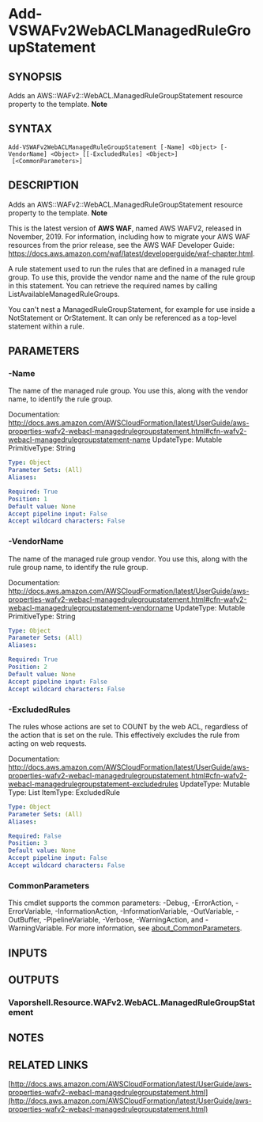 # Add-VSWAFv2WebACLManagedRuleGroupStatement

## SYNOPSIS
Adds an AWS::WAFv2::WebACL.ManagedRuleGroupStatement resource property to the template.
**Note**

## SYNTAX

```
Add-VSWAFv2WebACLManagedRuleGroupStatement [-Name] <Object> [-VendorName] <Object> [[-ExcludedRules] <Object>]
 [<CommonParameters>]
```

## DESCRIPTION
Adds an AWS::WAFv2::WebACL.ManagedRuleGroupStatement resource property to the template.
**Note**

This is the latest version of **AWS WAF**, named AWS WAFV2, released in November, 2019.
For information, including how to migrate your AWS WAF resources from the prior release, see the AWS WAF Developer Guide: https://docs.aws.amazon.com/waf/latest/developerguide/waf-chapter.html.

A rule statement used to run the rules that are defined in a managed rule group.
To use this, provide the vendor name and the name of the rule group in this statement.
You can retrieve the required names by calling ListAvailableManagedRuleGroups.

You can't nest a ManagedRuleGroupStatement, for example for use inside a NotStatement or OrStatement.
It can only be referenced as a top-level statement within a rule.

## PARAMETERS

### -Name
The name of the managed rule group.
You use this, along with the vendor name, to identify the rule group.

Documentation: http://docs.aws.amazon.com/AWSCloudFormation/latest/UserGuide/aws-properties-wafv2-webacl-managedrulegroupstatement.html#cfn-wafv2-webacl-managedrulegroupstatement-name
UpdateType: Mutable
PrimitiveType: String

```yaml
Type: Object
Parameter Sets: (All)
Aliases:

Required: True
Position: 1
Default value: None
Accept pipeline input: False
Accept wildcard characters: False
```

### -VendorName
The name of the managed rule group vendor.
You use this, along with the rule group name, to identify the rule group.

Documentation: http://docs.aws.amazon.com/AWSCloudFormation/latest/UserGuide/aws-properties-wafv2-webacl-managedrulegroupstatement.html#cfn-wafv2-webacl-managedrulegroupstatement-vendorname
UpdateType: Mutable
PrimitiveType: String

```yaml
Type: Object
Parameter Sets: (All)
Aliases:

Required: True
Position: 2
Default value: None
Accept pipeline input: False
Accept wildcard characters: False
```

### -ExcludedRules
The rules whose actions are set to COUNT by the web ACL, regardless of the action that is set on the rule.
This effectively excludes the rule from acting on web requests.

Documentation: http://docs.aws.amazon.com/AWSCloudFormation/latest/UserGuide/aws-properties-wafv2-webacl-managedrulegroupstatement.html#cfn-wafv2-webacl-managedrulegroupstatement-excludedrules
UpdateType: Mutable
Type: List
ItemType: ExcludedRule

```yaml
Type: Object
Parameter Sets: (All)
Aliases:

Required: False
Position: 3
Default value: None
Accept pipeline input: False
Accept wildcard characters: False
```

### CommonParameters
This cmdlet supports the common parameters: -Debug, -ErrorAction, -ErrorVariable, -InformationAction, -InformationVariable, -OutVariable, -OutBuffer, -PipelineVariable, -Verbose, -WarningAction, and -WarningVariable. For more information, see [about_CommonParameters](http://go.microsoft.com/fwlink/?LinkID=113216).

## INPUTS

## OUTPUTS

### Vaporshell.Resource.WAFv2.WebACL.ManagedRuleGroupStatement
## NOTES

## RELATED LINKS

[http://docs.aws.amazon.com/AWSCloudFormation/latest/UserGuide/aws-properties-wafv2-webacl-managedrulegroupstatement.html](http://docs.aws.amazon.com/AWSCloudFormation/latest/UserGuide/aws-properties-wafv2-webacl-managedrulegroupstatement.html)

